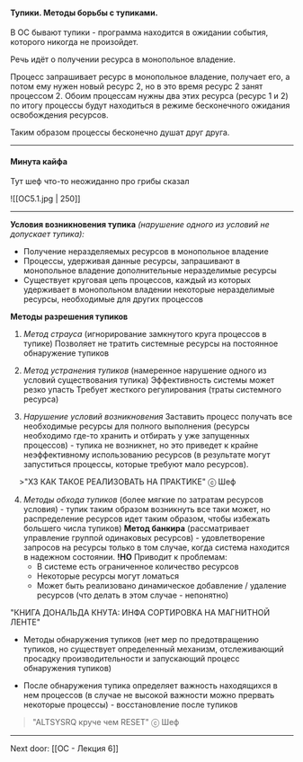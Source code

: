 #### Тупики. Методы борьбы с тупиками.

В ОС бывают тупики - программа находится в ожидании события, которого никогда не произойдет.

Речь идёт о получении ресурса в монопольное владение.

Процесс запрашивает ресурс в монопольное владение, получает его, а потом ему нужен новый ресурс 2, но в это время ресурс 2 занят процессом 2. Обоим процессам нужны два этих ресурса (ресурс 1 и 2) по итогу процессы будут находиться в режиме бесконечного ожидания освобождения ресурсов.

Таким образом процессы бесконечно душат друг друга.

---
#### Минута кайфа

Тут шеф что-то неожиданно про грибы сказал

![[ОС5.1.jpg | 250]]

---

**Условия возникновения тупика** *(нарушение одного из условий не допускает тупика):*
- Получение неразделяемых ресурсов в монопольное владение
- Процессы, удерживая данные ресурсы, запрашивают в монопольное владение дополнительные неразделимые ресурсы
- Существует круговая цепь процессов, каждый из которых удерживает в монопольном владении некоторые неразделимые ресурсы, необходимые для других процессов

**Методы разрешения тупиков**
1. *Метод страуса* (игнорирование замкнутого круга процессов в тупике)
	Позволяет не тратить системные ресурсы на постоянное обнаружение тупиков

2. *Метод устранения тупиков* (намеренное нарушение одного из условий существования тупика)
	Эффективность системы может резко упасть
	Требует жесткого регулирования (траты системного ресурса)

3. *Нарушение условий возникновения* 
	Заставить процесс получать все необходимые ресурсы для полного выполнения (ресурсы необходимо где-то хранить и отбирать у уже запущенных процессов) - тупика не возникнет, но это приведет к крайне неэффективному использованию ресурсов (в результате могут запуститься процессы, которые требуют мало ресурсов).

    >"ХЗ КАК ТАКОЕ РЕАЛИЗОВАТЬ НА ПРАКТИКЕ" ⓒ Шеф

4. *Методы обхода тупиков* (более мягкие по затратам ресурсов условия) - тупик таким образом возникнуть все таки может, но распределение ресурсов идет таким образом, чтобы избежать большего числа тупиков)
	**Метод банкира** (рассматривает управление группой одинаковых ресурсов) - удовлетворение запросов на ресурсы только в том случае, когда система находится в надежном состоянии.
	**!НО** Приводит к проблемам:
	- В системе есть ограниченное количество ресурсов
	- Некоторые ресурсы могут ломаться
	- Может быть реализовано динамическое добавление / удаление ресурсов (что делать в этом случае - непонятно)

"КНИГА ДОНАЛЬДА КНУТА: ИНФА СОРТИРОВКА НА МАГНИТНОЙ ЛЕНТЕ"

- Методы обнаружения тупиков (нет мер по предотвращению тупиков, но существует определенный механизм, отслеживающий просадку производительности и запускающий процесс обнаружения тупиков)

- После обнаружения тупика определяет важность находящихся в нем процессов (в случае не высокой важности можно прервать некоторые процессы) - восстановление после тупиков

> "ALTSYSRQ круче чем RESET" ⓒ Шеф

---

Next door: [[ОС - Лекция 6]]
